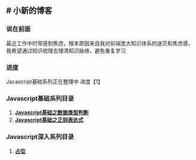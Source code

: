 ## # 小新的博客

### 说在前面

最近工作中时常感到焦虑，根本原因来自我对前端庞大知识体系的迷茫和焦虑感，我希望通过知识梳理去理清知识脉络，避免重复学习

### 进度
Jacascript基础系列正在整理中 进度【1】

### Javascript基础系列目录
1. [****Javascript基础之数据类型判断****](https://github.com/saltires/Blog/blob/master/Article/Javascript%E5%9F%BA%E7%A1%80%E7%B3%BB%E5%88%97/Javascript%E5%B7%A5%E5%85%B7%E7%B1%BB%E6%96%B9%E6%B3%95%E4%B9%8B%E6%95%B0%E6%8D%AE%E7%B1%BB%E5%9E%8B%E5%88%A4%E6%96%AD.md)
2. [****Javascript基础之正则表达式****](https://github.com/saltires/Blog/blob/master/Article/Javascript%E5%9F%BA%E7%A1%80%E7%B3%BB%E5%88%97/Javascript%E5%B7%A5%E5%85%B7%E7%B1%BB%E6%96%B9%E6%B3%95%E4%B9%8B%E6%95%B0%E6%8D%AE%E7%B1%BB%E5%9E%8B%E5%88%A4%E6%96%AD.md)

### Javascript深入系列目录
1. [**占位**](https://note.youdao.com/)
